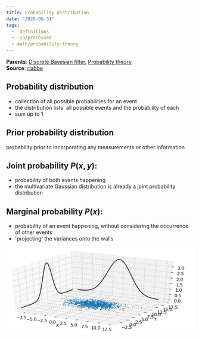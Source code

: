 ```yaml
---
title: Probability distribution
date: "2020-08-31"
tags:
  - -definitions
  - -sa/processed
  - math/probability-theory
---
```


**Parents**: [Discrete Bayesian filter](discrete-bayesian-filter.md), [Probability theory](math/statistics/probability-theory.md)  
**Source**: [rlabbe](bibliography/rlabbe.md)

## Probability distribution
*   collection of all possible probabilities for an event
*   the distribution lists  all possible events and the probability of each
*   sum up to 1

## Prior probability distribution
probability prior to incorporating any measurements or other information

## Joint probability $P(x,y)$:

*   probability of both events happening
*   the multivariate Gaussian distribution is already a joint probability distribution

## Marginal probability $P(x)$:
*   probability of an event happening, without considering the occurrence of other events
*   'projecting' the variances onto the walls

![](/_img/marginal_probability.png)
